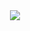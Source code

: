 
<div align="center">
<img src="https://github.com/Israella/Kaggle_Projects/assets/89945563/685fc502-4ca4-4b00-a2ac-78aea283e60e" />
</div>
